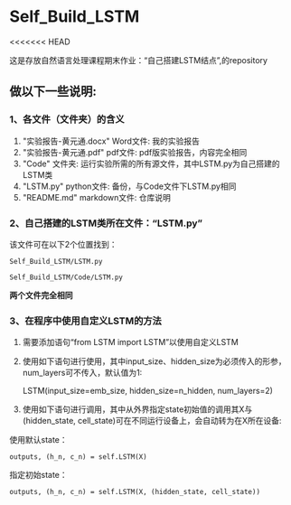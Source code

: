 # Self_Build_LSTM

<<<<<<< HEAD

 这是存放自然语言处理课程期末作业：“自己搭建LSTM结点”,的repository
 
## **做以下一些说明:**

### 1、各文件（文件夹）的含义
1. "实验报告-黄元通.docx" Word文件: 我的实验报告
2. "实验报告-黄元通.pdf" pdf文件: pdf版实验报告，内容完全相同
3. "Code" 文件夹: 运行实验所需的所有源文件，其中LSTM.py为自己搭建的LSTM类
4. "LSTM.py" python文件: 备份，与Code文件下LSTM.py相同
5. "README.md" markdown文件: 仓库说明

### 2、自己搭建的LSTM类所在文件：“LSTM.py”
 该文件可在以下2个位置找到：

    Self_Build_LSTM/LSTM.py

    Self_Build_LSTM/Code/LSTM.py

  **两个文件完全相同**
   
### 3、在程序中使用自定义LSTM的方法

1. 需要添加语句“from LSTM import LSTM”以使用自定义LSTM

2. 使用如下语句进行使用，其中input_size、hidden_size为必须传入的形参，num_layers可不传入，默认值为1:

    LSTM(input_size=emb_size, hidden_size=n_hidden, num_layers=2)

3. 使用如下语句进行调用，其中从外界指定state初始值的调用其X与(hidden_state, cell_state)可在不同运行设备上，会自动转为在X所在设备:

 使用默认state：

    outputs, (h_n, c_n) = self.LSTM(X)

 指定初始state：

    outputs, (h_n, c_n) = self.LSTM(X, (hidden_state, cell_state))
